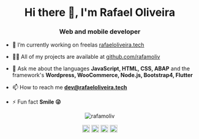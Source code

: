 <h1 align="center">Hi there 👋, I'm Rafael Oliveira</h1>
<h3 align="center">
Web and mobile developer</h3>

- 🔭 I’m currently working on freelas [rafaeloliveira.tech](https://rafaeloliveira.tech/)

- 👨‍💻 All of my projects are available at [github.com/rafamoliv](https://github.com/rafamoliv)

- 💬 Ask me about the languages **JavaScript, HTML, CSS, ABAP** and the framework's **Wordpress, WooCommerce, Node.js, Bootstrap4, Flutter**

- 📫 How to reach me **dev@rafaeloliveira.tech**

- ⚡ Fun fact **Smile 😜**

<p align="center"><img src="https://github-readme-stats.vercel.app/api?username=rafamoliv&show_icons=true" alt="rafamoliv" /> </p>

<p align="center">
<a href="https://linkedin.com/in/rafamoliv" target="blank"><img align="center" src="https://cdn.jsdelivr.net/npm/simple-icons@3.0.1/icons/linkedin.svg" alt="rafamoliv" height="20" width="20" /></a>
<a href="https://stackoverflow.com/users/13666480/krii3ger" target="blank"><img align="center" src="https://cdn.jsdelivr.net/npm/simple-icons@3.0.1/icons/stackoverflow.svg" alt="rafamoliv" height="20" width="20" /></a>
<a href="https://www.facebook.com/rafamoliv/" target="blank"><img align="center" src="https://cdn.jsdelivr.net/npm/simple-icons@3.0.1/icons/facebook.svg" alt="rafamoliv" height="20" width="20" /></a>
<a href="https://www.instagram.com/_rafamoliv/" target="blank"><img align="center" src="https://cdn.jsdelivr.net/npm/simple-icons@3.0.1/icons/instagram.svg" alt="rafamoliv" height="20" width="20" /></a>
</p>
